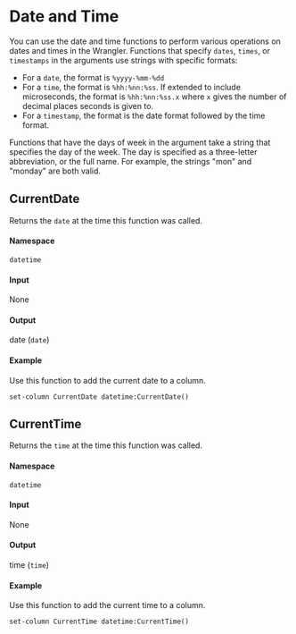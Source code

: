 # Date and Time
You can use the date and time functions to perform various operations on dates and times in the Wrangler.
Functions that specify `dates`, `times`, or `timestamps` in the arguments use strings with specific formats:
 - For a `date`, the format is `%yyyy-%mm-%dd`
 - For a `time`, the format is `%hh:%nn:%ss`. If extended to include microseconds, the format is `%hh:%nn:%ss.x` where 
 `x` gives the number of decimal places seconds is given to.
 - For a `timestamp`, the format is the date format followed by the time format.

Functions that have the days of week in the argument take a string that specifies the day of the week. 
The day is specified as a three-letter abbreviation, or the full name. For example, the strings "mon" and "monday" 
are both valid.

## CurrentDate
Returns the `date` at the time this function was called. 

#### Namespace
`datetime`

#### Input
None

#### Output
date (`date`)

#### Example
Use this function to add the current date to a column. 
```
set-column CurrentDate datetime:CurrentDate()
```

## CurrentTime
Returns the `time` at the time this function was called. 

#### Namespace
`datetime`

#### Input
None

#### Output
time (`time`)

#### Example   
Use this function to add the current time to a column.
```
set-column CurrentTime datetime:CurrentTime()
```